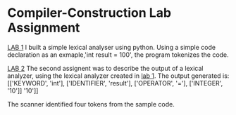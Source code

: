 # Compiler-Construction Lab Assignment

[LAB 1]()
I built a simple lexical analyser using python. Using a simple code declaration as an exmaple,'int result = 100', the program tokenizes the code.

[LAB 2]()
The second assignent was to describe the output of a lexical analyzer,
using the lexical analyzer created in [lab 1]().
The output generated is:
[['KEYWORD', 'int'], ['IDENTIFIER', 'result'], ['OPERATOR', '='], ['INTEGER', '10']]
'10']]

The scanner identified four tokens from the sample code.